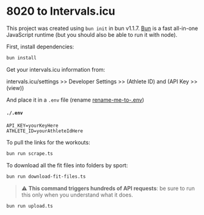 # 8020 to Intervals.icu

This project was created using `bun init` in bun v1.1.7. [Bun](https://bun.sh) is a fast all-in-one JavaScript runtime (but you should also be able to run it with node).

First, install dependencies:

```bash
bun install
```

Get your intervals.icu information from:

intervals.icu/settings >> Developer Settings >> (Athlete ID) and (API Key >> (view))

And place it in a `.env` file (rename [rename-me-to-.env](./rename-me-to-.env))

#### **`./.env`**

```
API_KEY=yourKeyHere
ATHLETE_ID=yourAthleteIdHere
```

To pull the links for the workouts:

```bash
bun run scrape.ts
```

To download all the fit files into folders by sport:

```bash
bun run download-fit-files.ts
```

> :warning: **This command triggers hundreds of API requests**: be sure to run this only when you understand what it does.

```bash
bun run upload.ts
```
